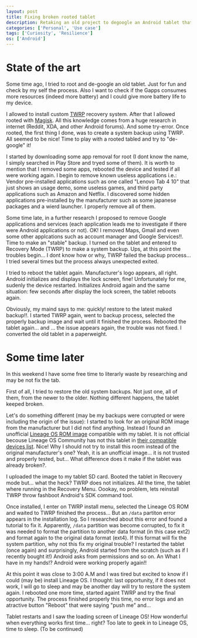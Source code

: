 ```yaml
---
layout: post
title: Fixing broken rooted tablet
description: Retaking an old project to degoogle an Android tablet that ends with a paperweight
categories: ['Personal', 'Use case']
tags: ['Curiosity', 'Resilience']
os: ['Android']
---
```


# State of the art
Some time ago, I tried to root and de-google an old tablet. Just for fun and check by my self the process. Also I want to check if the Gapps consumes more resources (indeed more battery) and I could give more battery life to my device.

I allowed to install custom [TWRP](https://twrp.me/about/) recovery system. After that I allowed rooted with [Magisk](https://themagisk.com/). All this knowledge comes from a huge research in internet (Reddit, XDA, and other Android forums). And some try-error. Once rooted, the first thing I done, was to create a system backup using TWRP. All seemed to be nice! Time to play with a rooted tabled and try to "de-google" it!

I started by downloading some app removal for root (I dont know the name, I simply searched in Play Store and tryed some of them). It is worth to mention that I removed some apps, rebooted the device and tested if all were working again. I begin to remove known useless applications i.e.: Vendor pre-installed applications such as one called "Lenovo Tab 4 10" that just shows an usage demo, some useless games, and third party applications such as Amazon and Netflix. I discovered some hidden applications pre-installed by the manufacturer such as some japanese packages and a wierd launcher. I properly remove all of them.

Some time late, in a further research I proposed to remove Google applications and services (each application leads me to investigate if there were Android applications or not). OK! I removed Maps, Gmail and even some other applcations such as account manager and Google Services!!. Time to make an "stable" backup. I turned on the tablet and entered to Recovery Mode (TWRP) to make a system backup. Ups, at this point the troubles begin... I dont know how or why, TWRP failed the backup process... I tried several times but the process always unexpected exited.

I tried to reboot the tablet again. Manufacturer's logo appears, all right. Android initializes and displays the lock screen, fine! Unfortunately for me, sudenly the device restarted. Initializes Android again and the same situation: few seconds after display the lock screen, the tablet reboots again.

Obviously, my maind says to me: quickly! restore to the latest maked backup!!. I started TWRP again, went to backup process, selected the properly backup image and wait until it finished the process. Rebooted the tablet again... and ... the issue appears again, the trouble was not fixed. I converted the old tablet in a paperweight.

# Some time later
In this weekend I have some free time to literarly waste by researching and may be not fix the tab. 

First of all, I tried to restore the old system backups. Not just one, all of them, from the newer to the older. Nothing different happens, the tablet keeped broken.

Let's do something different (may be my backups were corrupted or were including the origin of the issue): I started to look for an original ROM image from the manufacturer but I did not find anything. Instead I found an unofficial [Lineage OS ROM image](https://forum.xda-developers.com/t/rom-unofficial-9-0-tbx304f-l-x-lineageos-16-0-for-lenovo-tab4-10.4199623/page-2) compatible with my tablet. It is not official becouse Lineage OS Community has not this tablet in [their compatible devices list](https://wiki.lineageos.org/devices/). Nice! Why I should not try to install this room instead of the original manufacturer's one? Yeah, it is an unofficial image... it is not trusted and properly tested, but... What difference does it make if the tablet was already broken?. 

I uploaded the image to my tablet SD card. Booted the tablet in Recovery mode but... what the heck? TWRP does not initializes. All the time, the tablet where running in the Recovery Menu. Oookay, no problem, lets reinstall TWRP throw fashboot Android's SDK command tool.

Once installed, I enter on TWRP install menu, selected the Lineage OS ROM and waited to TWRP finished the process... But an `/data` partiton error appears in the installation log. So I researched about this error and found a tutorial to fix it. Apparently, `/data` partition was become corrupted, to fix it was needed to format the partition to another data format (in this case ext2) and format again to the original data format (ext4). If this format will fix the system partition, why not this fix my original trouble? I restarted the tablet (once again) and surprisingly, Android started from the scratch (such as if I recently bought it!) Android asks from permissions and so on. An What I have in my hands!? Android were working properly again!!

At this point it was close to 3:00 A.M and I was tired but excited to know if I could (may be) install Lineage OS. I thought: last opportunity, if it does not work, I will go to sleep and may be another day will try to restore the system again. I rebooted one more time, started againt TWRP and try the final opportunity. The process finished properly this time, no error logs and an atractive button "Reboot" that were saying "push me" and... 

Tablet restarts and I saw the loading screen of Lineage OS! How wonderful when everything works first time... right? Too late to geek in to Lineage OS, time to sleep.
(To be continued)
